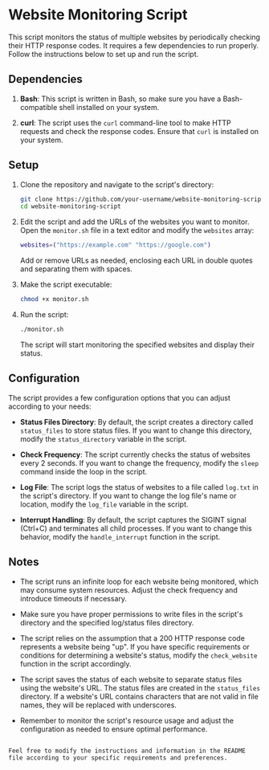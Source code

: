 # Website Monitoring Script

This script monitors the status of multiple websites by periodically checking their HTTP response codes. It requires a few dependencies to run properly. Follow the instructions below to set up and run the script.

## Dependencies

1. **Bash**: This script is written in Bash, so make sure you have a Bash-compatible shell installed on your system.

2. **curl**: The script uses the `curl` command-line tool to make HTTP requests and check the response codes. Ensure that `curl` is installed on your system.

## Setup

1. Clone the repository and navigate to the script's directory:

   ```bash
   git clone https://github.com/your-username/website-monitoring-script.git
   cd website-monitoring-script
   ```

2. Edit the script and add the URLs of the websites you want to monitor. Open the `monitor.sh` file in a text editor and modify the `websites` array:

   ```bash
   websites=("https://example.com" "https://google.com")
   ```

   Add or remove URLs as needed, enclosing each URL in double quotes and separating them with spaces.

3. Make the script executable:

   ```bash
   chmod +x monitor.sh
   ```

4. Run the script:

   ```bash
   ./monitor.sh
   ```

   The script will start monitoring the specified websites and display their status.

## Configuration

The script provides a few configuration options that you can adjust according to your needs:

- **Status Files Directory**: By default, the script creates a directory called `status_files` to store status files. If you want to change this directory, modify the `status_directory` variable in the script.

- **Check Frequency**: The script currently checks the status of websites every 2 seconds. If you want to change the frequency, modify the `sleep` command inside the loop in the script.

- **Log File**: The script logs the status of websites to a file called `log.txt` in the script's directory. If you want to change the log file's name or location, modify the `log_file` variable in the script.

- **Interrupt Handling**: By default, the script captures the SIGINT signal (Ctrl+C) and terminates all child processes. If you want to change this behavior, modify the `handle_interrupt` function in the script.

## Notes

- The script runs an infinite loop for each website being monitored, which may consume system resources. Adjust the check frequency and introduce timeouts if necessary.

- Make sure you have proper permissions to write files in the script's directory and the specified log/status files directory.

- The script relies on the assumption that a 200 HTTP response code represents a website being "up". If you have specific requirements or conditions for determining a website's status, modify the `check_website` function in the script accordingly.

- The script saves the status of each website to separate status files using the website's URL. The status files are created in the `status_files` directory. If a website's URL contains characters that are not valid in file names, they will be replaced with underscores.

- Remember to monitor the script's resource usage and adjust the configuration as needed to ensure optimal performance.

```

Feel free to modify the instructions and information in the README file according to your specific requirements and preferences.
